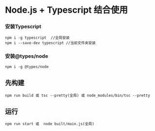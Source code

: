 # Node.js + Typescript 结合使用

### 安装Typescript

```
npm i -g typescript  //全局安装
npm i --save-dev typescript //当前文件夹安装
```

### 安装@types/node

```
npm i -g @types/node
```

## 先构建

```
npm run build 或 tsc --pretty(全局) 或 node_modules/bin/tsc --pretty
```

## 运行

```
npm run start 或  node built/main.js(全局)
```
